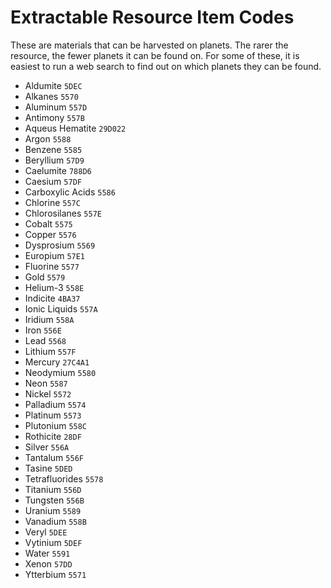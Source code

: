 # Extractable Resource Item Codes

These are materials that can be harvested on planets. The rarer the resource,
the fewer planets it can be found on. For some of these, it is easiest to 
run a web search to find out on which planets they can be found.

- Aldumite `5DEC`
- Alkanes `5570`
- Aluminum `557D`
- Antimony `557B`
- Aqueus Hematite `29D022`
- Argon `5588`
- Benzene `5585`
- Beryllium `57D9`
- Caelumite `788D6`
- Caesium `57DF`
- Carboxylic Acids `5586`
- Chlorine `557C`
- Chlorosilanes `557E`
- Cobalt `5575`
- Copper `5576`
- Dysprosium `5569`
- Europium `57E1`
- Fluorine `5577`
- Gold `5579`
- Helium-3 `558E`
- Indicite `4BA37`
- Ionic Liquids `557A`
- Iridium `558A`
- Iron `556E`
- Lead `5568`
- Lithium `557F`
- Mercury `27C4A1`
- Neodymium `5580`
- Neon `5587`
- Nickel `5572`
- Palladium `5574`
- Platinum `5573`
- Plutonium `558C`
- Rothicite `28DF`
- Silver `556A`
- Tantalum `556F`
- Tasine `5DED`
- Tetrafluorides `5578`
- Titanium `556D`
- Tungsten `556B`
- Uranium `5589`
- Vanadium `558B`
- Veryl `5DEE`
- Vytinium `5DEF`
- Water `5591`
- Xenon `57DD`
- Ytterbium `5571`
